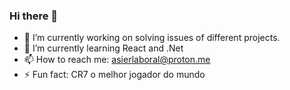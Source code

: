 ### Hi there 🤟

- 🔭 I’m currently working on solving issues of different projects.
- 🌱 I’m currently learning React and .Net
- 📫 How to reach me: asierlaboral@proton.me
- ⚡ Fun fact: CR7 o melhor jogador do mundo

